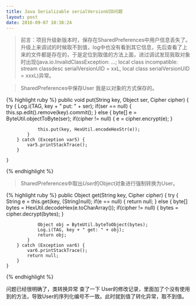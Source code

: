 ```yaml
---
title: Java Serializable serialVersionUID问题
layout: post
date: 2016-09-07 10:38:24
---
```


>前言：项目升级新版本时，保存在SharedPreferences中用户信息丢失了。升级上来调试的时候取不到值，log中也没有看到其它信息，先后查看了上来的文件都是存在的，于是定位到取值的方法上面，进过调试发现我取对象时出现(java.io.InvalidClassException: ...; local class incompatible: stream classdesc serialVersionUID = xxL, local class serialVersionUID = xxxL)异常。

> SharedPreferences中保存User 我是以对象的方式保存的。

{% highlight ruby %}
public void put(String key, Object ser, Cipher cipher) {
        try {
            Log.i(TAG, key + " put: " + ser);
            if(ser == null) {
                this.sp.edit().remove(key).commit();
            } else {
                byte[] e = ByteUtil.objectToByte(ser);
                if(cipher != null) {
                    e = cipher.encrypt(e);
                }

                this.put(key, HexUtil.encodeHexStr(e));
            }
        } catch (Exception var5) {
            var5.printStackTrace();
        }

    }
{% endhighlight %}

> SharedPreferences中取出*User*的Object对象进行强制转换为User。

{% highlight ruby %}
public Object get(String key, Cipher cipher) {
        try {
            String e = this.get(key, (String)null);
            if(e == null) {
                return null;
            } else {
                byte[] bytes = HexUtil.decodeHex(e.toCharArray());
                if(cipher != null) {
                    bytes = cipher.decrypt(bytes);
                }

                Object obj = ByteUtil.byteToObject(bytes);
                Log.i(TAG, key + " get: " + obj);
                return obj;
            }
        } catch (Exception var6) {
            var6.printStackTrace();
            return null;
        }
    }

{% endhighlight %}

问题已经很明确了，类转换异常
查了一下 User的修改记录，里面加了个没有使用到的方法，导致User的序列化编号不一致。此时就到值了转化异常，取不到值。


